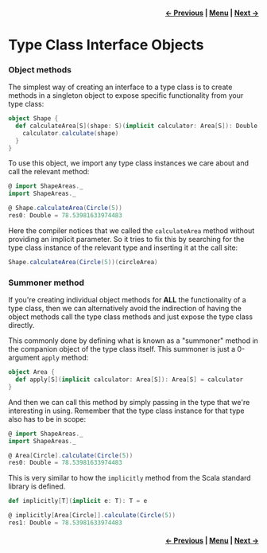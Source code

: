 <h4 align="right">
    <a href="lesson2_2_instances.md">← Previous</a> |
    <a href="lesson2.md">Menu</a> |
    <a href="lesson2_3_2_interface_syntax.md">Next →</a>
</h4>

<h1>Type Class Interface Objects</h1>

<h3>Object methods</h3>

The simplest way of creating an interface to a type class is to create methods in a singleton object to expose specific 
functionality from your type class:

```scala
object Shape {
  def calculateArea[S](shape: S)(implicit calculator: Area[S]): Double = {
    calculator.calculate(shape)
  }
}
```

To use this object, we import any type class instances we care about and call the relevant method:

```scala
@ import ShapeAreas._
import ShapeAreas._

@ Shape.calculateArea(Circle(5))
res0: Double = 78.53981633974483
```

Here the compiler notices that we called the `calculateArea` method without providing an implicit parameter. So it tries 
to fix this by searching for the type class instance of the relevant type and inserting it at the call site:

```scala
Shape.calculateArea(Circle(5))(circleArea)
```

<h3>Summoner method</h3>

If you're creating individual object methods for **ALL** the functionality of a type class, then we can alternatively 
avoid the indirection of having the object methods call the type class methods and just expose the type class
directly.

This commonly done by defining what is known as a "summoner" method in the companion object of the type class itself. 
This summoner is just a 0-argument `apply` method:

```scala
object Area {
  def apply[S](implicit calculator: Area[S]): Area[S] = calculator
}
```

And then we can call this method by simply passing in the type that we're interesting in using. Remember that the type
class instance for that type also has to be in scope:

```scala
@ import ShapeAreas._
import ShapeAreas._

@ Area[Circle].calculate(Circle(5))
res0: Double = 78.53981633974483
```

This is very similar to how the `implicitly` method from the Scala standard library is defined.

```scala
def implicitly[T](implicit e: T): T = e
```

```scala
@ implicitly[Area[Circle]].calculate(Circle(5))
res1: Double = 78.53981633974483
```

<h4 align="right">
    <a href="lesson2_2_instances.md">← Previous</a> |
    <a href="lesson2.md">Menu</a> |
    <a href="lesson2_3_2_interface_syntax.md">Next →</a>
</h4>